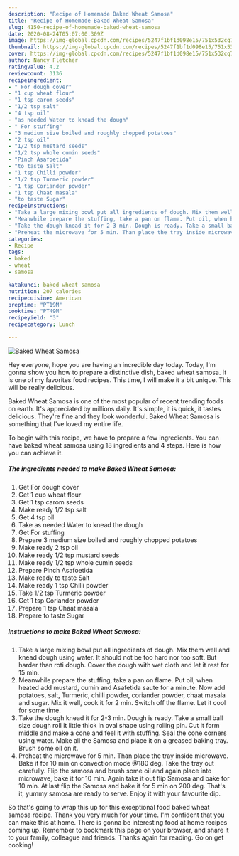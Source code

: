 ```yaml
---
description: "Recipe of Homemade Baked Wheat Samosa"
title: "Recipe of Homemade Baked Wheat Samosa"
slug: 4150-recipe-of-homemade-baked-wheat-samosa
date: 2020-08-24T05:07:00.309Z
image: https://img-global.cpcdn.com/recipes/5247f1bf1d098e15/751x532cq70/baked-wheat-samosa-recipe-main-photo.jpg
thumbnail: https://img-global.cpcdn.com/recipes/5247f1bf1d098e15/751x532cq70/baked-wheat-samosa-recipe-main-photo.jpg
cover: https://img-global.cpcdn.com/recipes/5247f1bf1d098e15/751x532cq70/baked-wheat-samosa-recipe-main-photo.jpg
author: Nancy Fletcher
ratingvalue: 4.2
reviewcount: 3136
recipeingredient:
- " For dough cover"
- "1 cup wheat flour"
- "1 tsp carom seeds"
- "1/2 tsp salt"
- "4 tsp oil"
- "as needed Water to knead the dough"
- " For stuffing"
- "3 medium size boiled and roughly chopped potatoes"
- "2 tsp oil"
- "1/2 tsp mustard seeds"
- "1/2 tsp whole cumin seeds"
- "Pinch Asafoetida"
- "to taste Salt"
- "1 tsp Chilli powder"
- "1/2 tsp Turmeric powder"
- "1 tsp Coriander powder"
- "1 tsp Chaat masala"
- "to taste Sugar"
recipeinstructions:
- "Take a large mixing bowl put all ingredients of dough. Mix them well and knead dough using water. It should not be too hard nor too soft. But harder than roti dough. Cover the dough with wet cloth and let it rest for 15 min."
- "Meanwhile prepare the stuffing, take a pan on flame. Put oil, when heated add mustard, cumin and Asafetida saute for a minute. Now add potatoes, salt, Turmeric, chilli powder, coriander powder, chaat masala and sugar. Mix it well, cook it for 2 min. Switch off the flame. Let it cool for some time."
- "Take the dough knead it for 2-3 min. Dough is ready. Take a small ball size dough roll it little thick in oval shape using rolling pin. Cut it form middle and make a cone and feel it with stuffing. Seal the cone corners using water. Make all the Samosa and place it on a greased baking tray. Brush some oil on it."
- "Preheat the microwave for 5 min. Than place the tray inside microwave. Bake it for 10 min on convection mode @180 deg. Take the tray out carefully. Flip the samosa and brush some oil and again place into microwave, bake it for 10 min. Again take it out flip Samosa and bake for 10 min. At last flip the Samosa and bake it for 5 min on 200 deg. That&#39;s it, yummy samosa are ready to serve. Enjoy it with your favourite dip."
categories:
- Recipe
tags:
- baked
- wheat
- samosa

katakunci: baked wheat samosa 
nutrition: 207 calories
recipecuisine: American
preptime: "PT19M"
cooktime: "PT49M"
recipeyield: "3"
recipecategory: Lunch

---
```



![Baked Wheat Samosa](https://img-global.cpcdn.com/recipes/5247f1bf1d098e15/751x532cq70/baked-wheat-samosa-recipe-main-photo.jpg)

Hey everyone, hope you are having an incredible day today. Today, I'm gonna show you how to prepare a distinctive dish, baked wheat samosa. It is one of my favorites food recipes. This time, I will make it a bit unique. This will be really delicious.



Baked Wheat Samosa is one of the most popular of recent trending foods on earth. It's appreciated by millions daily. It's simple, it is quick, it tastes delicious. They're fine and they look wonderful. Baked Wheat Samosa is something that I've loved my entire life.


To begin with this recipe, we have to prepare a few ingredients. You can have baked wheat samosa using 18 ingredients and 4 steps. Here is how you can achieve it.

<!--inarticleads1-->

##### The ingredients needed to make Baked Wheat Samosa:

1. Get  For dough cover
1. Get 1 cup wheat flour
1. Get 1 tsp carom seeds
1. Make ready 1/2 tsp salt
1. Get 4 tsp oil
1. Take as needed Water to knead the dough
1. Get  For stuffing
1. Prepare 3 medium size boiled and roughly chopped potatoes
1. Make ready 2 tsp oil
1. Make ready 1/2 tsp mustard seeds
1. Make ready 1/2 tsp whole cumin seeds
1. Prepare Pinch Asafoetida
1. Make ready to taste Salt
1. Make ready 1 tsp Chilli powder
1. Take 1/2 tsp Turmeric powder
1. Get 1 tsp Coriander powder
1. Prepare 1 tsp Chaat masala
1. Prepare to taste Sugar




<!--inarticleads2-->

##### Instructions to make Baked Wheat Samosa:

1. Take a large mixing bowl put all ingredients of dough. Mix them well and knead dough using water. It should not be too hard nor too soft. But harder than roti dough. Cover the dough with wet cloth and let it rest for 15 min.
1. Meanwhile prepare the stuffing, take a pan on flame. Put oil, when heated add mustard, cumin and Asafetida saute for a minute. Now add potatoes, salt, Turmeric, chilli powder, coriander powder, chaat masala and sugar. Mix it well, cook it for 2 min. Switch off the flame. Let it cool for some time.
1. Take the dough knead it for 2-3 min. Dough is ready. Take a small ball size dough roll it little thick in oval shape using rolling pin. Cut it form middle and make a cone and feel it with stuffing. Seal the cone corners using water. Make all the Samosa and place it on a greased baking tray. Brush some oil on it.
1. Preheat the microwave for 5 min. Than place the tray inside microwave. Bake it for 10 min on convection mode @180 deg. Take the tray out carefully. Flip the samosa and brush some oil and again place into microwave, bake it for 10 min. Again take it out flip Samosa and bake for 10 min. At last flip the Samosa and bake it for 5 min on 200 deg. That&#39;s it, yummy samosa are ready to serve. Enjoy it with your favourite dip.




So that's going to wrap this up for this exceptional food baked wheat samosa recipe. Thank you very much for your time. I'm confident that you can make this at home. There is gonna be interesting food at home recipes coming up. Remember to bookmark this page on your browser, and share it to your family, colleague and friends. Thanks again for reading. Go on get cooking!
